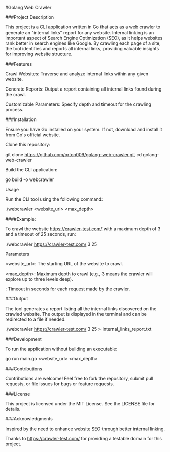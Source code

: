 #Golang Web Crawler

###Project Description

This project is a CLI application written in Go that acts as a web crawler to generate an "internal links" report for any website. Internal linking is an important aspect of Search Engine Optimization (SEO), as it helps websites rank better in search engines like Google. By crawling each page of a site, the tool identifies and reports all internal links, providing valuable insights for improving website structure.

###Features

Crawl Websites: Traverse and analyze internal links within any given website.

Generate Reports: Output a report containing all internal links found during the crawl.

Customizable Parameters: Specify depth and timeout for the crawling process.

###Installation

Ensure you have Go installed on your system. If not, download and install it from Go's official website.

Clone this repository:

git clone https://github.com/orton009/golang-web-crawler.git
cd golang-web-crawler

Build the CLI application:

go build -o webcrawler

Usage

Run the CLI tool using the following command:

./webcrawler <website_url> <max_depth> <timeout>

####Example:

To crawl the website https://crawler-test.com/ with a maximum depth of 3 and a timeout of 25 seconds, run:

./webcrawler https://crawler-test.com/ 3 25

Parameters

<website_url>: The starting URL of the website to crawl.

<max_depth>: Maximum depth to crawl (e.g., 3 means the crawler will explore up to three levels deep).

<timeout>: Timeout in seconds for each request made by the crawler.

###Output

The tool generates a report listing all the internal links discovered on the crawled website. The output is displayed in the terminal and can be redirected to a file if needed:

./webcrawler https://crawler-test.com/ 3 25 > internal_links_report.txt

###Development

To run the application without building an executable:

go run main.go <website_url> <max_depth> <timeout>

###Contributions

Contributions are welcome! Feel free to fork the repository, submit pull requests, or file issues for bugs or feature requests.

###License

This project is licensed under the MIT License. See the LICENSE file for details.

###Acknowledgments

Inspired by the need to enhance website SEO through better internal linking.

Thanks to https://crawler-test.com/ for providing a testable domain for this project.

